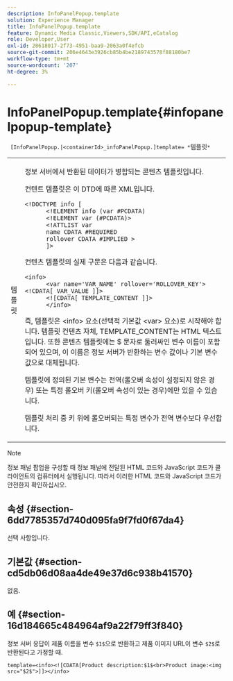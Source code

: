 ```yaml
---
description: InfoPanelPopup.template
solution: Experience Manager
title: InfoPanelPopup.template
feature: Dynamic Media Classic,Viewers,SDK/API,eCatalog
role: Developer,User
exl-id: 20618017-2f73-4951-baa9-2063a0f4efcb
source-git-commit: 206e4643e3926cb85b4be2189743578f88180be7
workflow-type: tm+mt
source-wordcount: '207'
ht-degree: 3%

---
```


# InfoPanelPopup.template{#infopanelpopup-template}

` [InfoPanelPopup.|<containerId>_infoPanelPopup.]template= *`템플릿`*`

<table id="table_A6B1B446A7AE4A4A8B552C07EC88E518"> 
 <tbody> 
  <tr> 
   <td> <p> <span class="codeph"><span class="varname"> 템플릿</span></span> </p> </td> 
   <td> <p>정보 서버에서 반환된 데이터가 병합되는 콘텐츠 템플릿입니다. </p> <p>컨텐트 템플릿은 이 DTD에 따른 XML입니다. </p> <p> <code>&lt;!DOCTYPE&nbsp;info&nbsp;[
      &lt;!ELEMENT&nbsp;info&nbsp;(var&nbsp;#PCDATA)
      &lt;!ELEMENT&nbsp;var&nbsp;(#PCDATA)&gt;
      &lt;!ATTLIST&nbsp;var&nbsp;
      name&nbsp;CDATA&nbsp;#REQUIRED
      rollover&nbsp;CDATA&nbsp;#IMPLIED&nbsp;&gt;
      ]&gt;</code> </p> <p>컨텐츠 템플릿의 실제 구문은 다음과 같습니다. </p> <p> <code>&lt;info&gt;
      &lt;var&nbsp;name='VAR_NAME'&nbsp;rollover='ROLLOVER_KEY'&gt;&lt;!CDATA[&nbsp;VAR_VALUE&nbsp;]]&gt;
      &lt;![CDATA[&nbsp;TEMPLATE_CONTENT&nbsp;]]&gt;
      &lt;/info&gt;</code> </p> <p>즉, 템플릿은 <span class="codeph"> &lt;info&gt;</span> 요소(선택적 기본값 <span class="codeph"> &lt;var&gt;</span> 요소)로 시작해야 합니다. 템플릿 컨텐츠 자체, <span class="codeph"> TEMPLATE_CONTENT</span>는 HTML 텍스트입니다. 또한 콘텐츠 템플릿에는 <span class="codeph"> $</span> 문자로 둘러싸인 변수 이름이 포함되어 있으며, 이 이름은 정보 서버가 반환하는 변수 값이나 기본 변수 값으로 대체됩니다. </p> <p>템플릿에 정의된 기본 변수는 전역(롤오버 속성이 설정되지 않은 경우) 또는 특정 롤오버 키(롤오버 속성이 있는 경우)에만 있을 수 있습니다. </p> <p>템플릿 처리 중 키 위에 롤오버되는 특정 변수가 전역 변수보다 우선합니다. </p> </td> 
  </tr> 
 </tbody> 
</table>

>[!NOTE]
>
>정보 패널 팝업을 구성할 때 정보 패널에 전달된 HTML 코드와 JavaScript 코드가 클라이언트의 컴퓨터에서 실행됩니다. 따라서 이러한 HTML 코드와 JavaScript 코드가 안전한지 확인하십시오.

## 속성 {#section-6dd7785357d740d095fa9f7fd0f67da4}

선택 사항입니다.

## 기본값 {#section-cd5db06d08aa4de49e37d6c938b41570}

없음.

## 예 {#section-16d184665c484964af9a22f79ff3f840}

정보 서버 응답이 제품 이름을 변수 `$1$`으로 반환하고 제품 이미지 URL이 변수 `$2$`로 반환된다고 가정할 때.

`template=<info><![CDATA[Product description:$1$<br>Product image:<img src="$2$">]]></info>`
